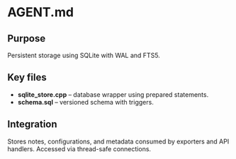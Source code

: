 # AGENT.md

## Purpose
Persistent storage using SQLite with WAL and FTS5.

## Key files
- **sqlite_store.cpp** – database wrapper using prepared statements.
- **schema.sql** – versioned schema with triggers.

## Integration
Stores notes, configurations, and metadata consumed by exporters and API handlers. Accessed via thread-safe connections.
